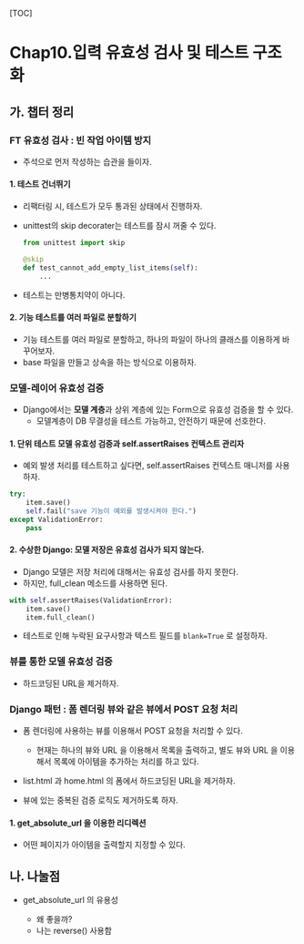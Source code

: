 [TOC]

# Chap10.입력 유효성 검사 및 테스트 구조화

## 가. 챕터 정리

### FT 유효성 검사 : 빈 작업 아이템 방지

- 주석으로 먼저 작성하는 습관을 들이자.

#### 1. 테스트 건너뛰기

- 리팩터링 시, 테스트가 모두 통과된 상태에서 진행하자.

- unittest의 skip decorater는 테스트를 잠시 꺼줄 수 있다.

   ```python
   from unittest import skip
   
   @skip
   def test_cannot_add_empty_list_items(self):
       ...
   ```
   
- 테스트는 만병통치약이 아니다.

#### 2. 기능 테스트를 여러 파일로 분할하기


- 기능 테스트를 여러 파일로 분할하고, 하나의 파일이 하나의 클래스를 이용하게 바꾸어보자.
- base 파일을 만들고 상속을 하는 방식으로 이용하자.

### 모델-레이어 유효성 검증

- Django에서는 **모델 계층**과 상위 계층에 있는 Form으로 유효성 검증을 할 수 있다.
  - 모델계층이 DB 무결성을 테스트 가능하고, 안전하기 때문에 선호한다.

#### 1. 단위 테스트 모델 유효성 검증과 self.assertRaises 컨텍스트 관리자

- 예외 발생 처리를 테스트하고 싶다면, self.assertRaises 컨텍스트 매니저를 사용하자.

```python
try:
    item.save()
    self.fail("save 기능이 예외를 발생시켜야 한다.")
except ValidationError:
    pass
```

#### 2. 수상한 Django: 모델 저장은 유효성 검사가 되지 않는다.

- Django 모델은 저장 처리에 대해서는 유효성 검사를 하지 못한다.
- 하지만, full_clean 메소드를 사용하면 된다.

```python
with self.assertRaises(ValidationError):
    item.save()
    item.full_clean()
```

- 테스트로 인해 누락된 요구사항과 텍스트 필드를 `blank=True` 로 설정하자.

### 뷰를 통한 모델 유효성 검증

- 하드코딩된 URL을 제거하자.

### Django 패턴 : 폼 렌더링 뷰와 같은 뷰에서 POST 요청 처리


- 폼 렌더링에 사용하는 뷰를 이용해서 POST 요청을 처리할 수 있다.

  - 현재는 하나의 뷰와 URL 을 이용해서 목록을 출력하고, 별도 뷰와 URL 을 이용해서 목록에 아이템을 추가하는 처리를 하고 있다.
- list.html 과 home.html 의 폼에서 하드코딩된 URL을 제거하자.

- 뷰에 있는 중복된 검증 로직도 제거하도록 하자.

#### 1. get_absolute_url 을 이용한 리디렉션

- 어떤 페이지가 아이템을 출력할지 지정할 수 있다.

## 나. 나눌점

- get_absolute_url 의 유용성

  - 왜 좋을까?
  - 나는 reverse() 사용함

  